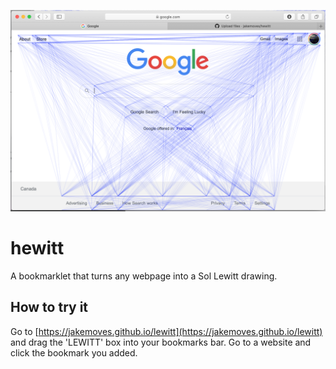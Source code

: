 ![A screenshot of a browser showing Google.com with an overlay of many blue lines connecting the corners of different page elements](https://github.com/jakemoves/hewitt/blob/3ebfed6a13bbccfdb68b2dd134f96f13de5d65df/screenshot.png)

# hewitt
A bookmarklet that turns any webpage into a Sol Lewitt drawing.

## How to try it
Go to [https://jakemoves.github.io/lewitt](https://jakemoves.github.io/lewitt) and drag the 'LEWITT' box into your bookmarks bar. Go to a website and click the bookmark you added.
